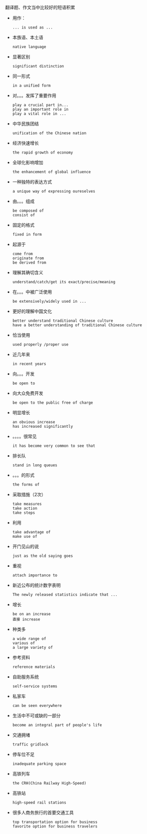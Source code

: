 翻译题、作文当中比较好的短语积累

* 用作：

  ```
  ... is used as ...
  ```

* 本族语、本土语

  ```
  native language
  ```

* 显著区别

  ```
  significant distinction
  ```

* 同一形式

  ```
  in a unified form
  ```

* 对。。。发挥了重要作用

  ```
  play a crucial part in...
  play an important role in
  play a vital role in ...
  ```

* 中华民族团结

  ```
  unification of the Chinese nation
  ```

* 经济快速增长

  ```
  the rapid growth of economy
  ```

* 全球化影响增加

  ```
  the enhancement of global influence
  ```

* 一种独特的表达方式

  ```
  a unique way of expressing oureselves
  ```

* 由。。。组成

  ```
  be composed of
  consist of
  ```

* 固定的格式

  ```
  fixed in form
  ```

* 起源于

  ```
  come from 
  originate from
  be derived from
  ```

* 理解其确切含义

  ```
  understand/catch/get its exact/precise/meaning
  ```

* 在。。。中被广泛使用

  ```
  be extensively/widely used in ...
  ```

* 更好的理解中国文化

  ```
  better understand traditional Chinese culture
  have a better understanding of traditional Chinese culture
  ```

* 恰当使用

  ```
  used properly /proper use
  ```

* 近几年来

  ```
  in recent years
  ```

* 向。。。开发

  ```
  be open to
  ```

* 向大众免费开发

  ```
  be open to the public free of charge
  ```

* 明显增长

  ```
  an obvious increase
  has increased significantly
  ```

* 。。。。很常见

  ```
  it has become very common to see that
  ```

* 排长队

  ```
  stand in long queues
  ```

* 。。。的形式

  ```
  the forms of
  ```

* 采取措施（2次）

  ```
  take measures
  take action
  take steps
  ```

* 利用

  ```
  take advantage of
  make use of
  ```

* 开门见山的说

  ```
  just as the old saying goes
  ```

* 重视

  ```
  attach importance to
  ```

* 新近公布的统计数字表明

  ```
  The newly released statistics indicate that ...
  ```

* 增长

  ```
  be on an increase
  直接 increase
  ```

* 种类多

  ```
  a wide range of
  various of
  a large variety of
  ```

* 参考资料

  ```
  reference materials
  ```

* 自助服务系统

  ```
  self-service systems
  ```

* 私家车

  ```
  can be seen everywhere
  ```

* 生活中不可或缺的一部分

  ```
  become an integral part of people's life
  ```

* 交通拥堵

  ```
  traffic gridlock
  ```

* 停车位不足

  ```
  inadequate parking space
  ```

* 高铁列车

  ```
  the CRH(China Railway High-Speed)
  ```

* 高铁站

  ```
  high-speed rail stations
  ```

* 很多人商务旅行的首要交通工具

  ```
  top transportation option for business
  favorite option for business travelers
  ```

  